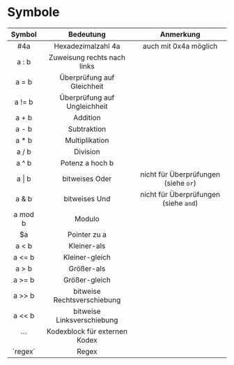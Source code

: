 # Symbole

| Symbol | Bedeutung					| Anmerkung 			|
| :---:  | :---:						| :---:					|
| \#4a   | Hexadezimalzahl 4a			| auch mit 0x4a möglich	|
| a : b  | Zuweisung rechts nach links	|						|
| a = b  | Überprüfung auf Gleichheit	|						|
| a != b | Überprüfung auf Ungleichheit	|						|
| a + b  | Addition						|						|
| a - b  | Subtraktion					|						|
| a * b  | Multiplikation				|						|
| a / b  | Division						|						|
| a ^ b  | Potenz a hoch b				|						|
| a \| b | bitweises Oder				| nicht für Überprüfungen (siehe `or`)|
| a & b  | bitweises Und				| nicht für Überprüfungen (siehe `and`)|
| a mod b| Modulo						| 						|
| $a	 | Pointer zu a					| 						|
| a < b	 | Kleiner-als					| 						|
| a <= b | Kleiner-gleich				| 						|
| a > b	 | Größer-als					| 						|
| a >= b | Größer-gleich				| 						|
| a >> b | bitweise Rechtsverschiebung	| 						|
| a << b | bitweise Linksverschiebung	| 						|
| ```	 | Kodexblock für externen Kodex| 						|
|\`regex`| Regex						| 						|
